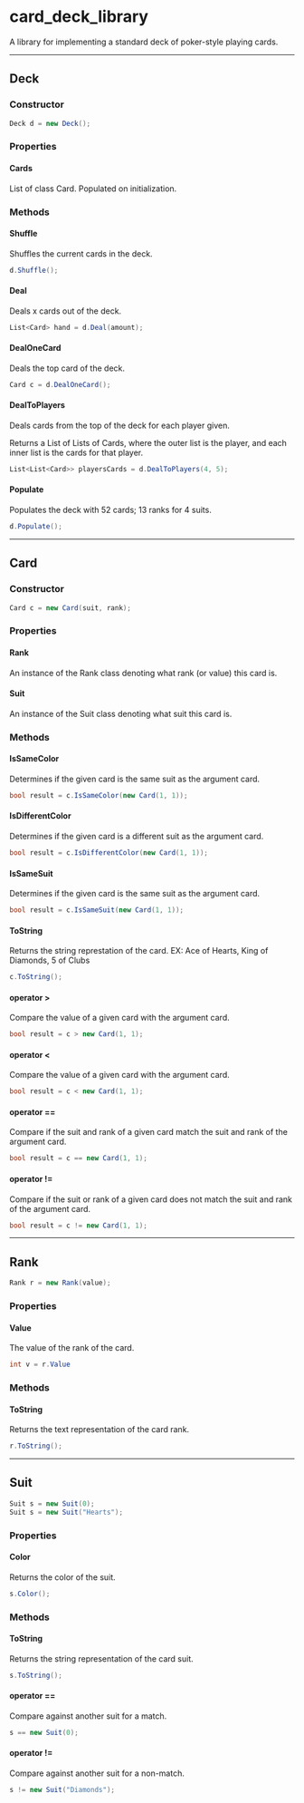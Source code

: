# card_deck_library
A library for implementing a standard deck of poker-style playing cards.


---

## Deck

### Constructor
```csharp
Deck d = new Deck();
```

### Properties

#### Cards
List of class Card. Populated on initialization.

### Methods

#### Shuffle

Shuffles the current cards in the deck.
```csharp
d.Shuffle();
```

#### Deal

Deals x cards out of the deck.
```csharp
List<Card> hand = d.Deal(amount);
```

#### DealOneCard

Deals the top card of the deck.
```csharp
Card c = d.DealOneCard();
```

#### DealToPlayers
Deals cards from the top of the deck for each player given.

Returns a List of Lists of Cards, where the outer list is the player, and each inner list is the cards for that player.
```csharp
List<List<Card>> playersCards = d.DealToPlayers(4, 5);
```

#### Populate

Populates the deck with 52 cards; 13 ranks for 4 suits.
```csharp
d.Populate();
```


---

## Card

### Constructor
```csharp
Card c = new Card(suit, rank);
```

### Properties

#### Rank
An instance of the Rank class denoting what rank (or value) this card is.

#### Suit
An instance of the Suit class denoting what suit this card is.

### Methods

#### IsSameColor
Determines if the given card is the same suit as the argument card.
```csharp
bool result = c.IsSameColor(new Card(1, 1));
```

#### IsDifferentColor
Determines if the given card is a different suit as the argument card.
```csharp
bool result = c.IsDifferentColor(new Card(1, 1));
```

#### IsSameSuit
Determines if the given card is the same suit as the argument card.
```csharp
bool result = c.IsSameSuit(new Card(1, 1));
```

#### ToString
Returns the string represtation of the card.
EX: Ace of Hearts, King of Diamonds, 5 of Clubs
```csharp
c.ToString();
```

#### operator >
Compare the value of a given card with the argument card.
```csharp
bool result = c > new Card(1, 1);
```

#### operator <
Compare the value of a given card with the argument card.
```csharp
bool result = c < new Card(1, 1);
```

#### operator ==
Compare if the suit and rank of a given card match the suit and rank of the argument card.
```csharp
bool result = c == new Card(1, 1);
```

#### operator !=
Compare if the suit or rank of a given card does not match the suit and rank of the argument card.
```csharp
bool result = c != new Card(1, 1);
```
---

## Rank
```csharp
Rank r = new Rank(value);
```

### Properties

#### Value
The value of the rank of the card.
```csharp
int v = r.Value
```

### Methods

#### ToString
Returns the text representation of the card rank.
```csharp
r.ToString();
```

---

## Suit
```csharp
Suit s = new Suit(0);
Suit s = new Suit("Hearts");
```

### Properties

#### Color
Returns the color of the suit.
```csharp
s.Color();
```

### Methods

#### ToString
Returns the string representation of the card suit.
```csharp
s.ToString();
```

#### operator ==
Compare against another suit for a match.
```csharp
s == new Suit(0);
```

#### operator !=
Compare against another suit for a non-match.
```csharp
s != new Suit("Diamonds");
```
